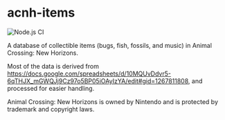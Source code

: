# acnh-items

![Node.js CI](https://github.com/tdukart/acnh-items/workflows/Node.js%20CI/badge.svg)

A database of collectible items (bugs, fish, fossils, and music) in Animal Crossing: New Horizons.

Most of the data is derived from https://docs.google.com/spreadsheets/d/10MQUvDdvr5-6qTHJX_mGWQJj9Cz97o5BP05iOAyIzYA/edit#gid=1267811808,
and processed for easier handling.

Animal Crossing: New Horizons is owned by Nintendo and is protected by trademark and copyright laws.
